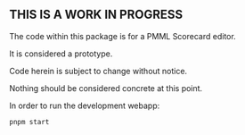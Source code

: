 ## **THIS IS A WORK IN PROGRESS**

The code within this package is for a PMML Scorecard editor.

It is considered a prototype.

Code herein is subject to change without notice.

Nothing should be considered concrete at this point.

In order to run the development webapp:

`pnpm start`
